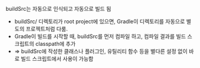 buildSrc는 자동으로 인식되고 자동으로 빌드 됨
- buildSrc/ 디렉토리가 root project에 있으면, Gradle이 디렉토리를 자동으로 별도의 프로젝트처럼 다룸.
- Gradle이 빌드를 시작할 때, buildSrc를 먼저 컴파일 하고, 컴파일 결과를 빌드 스크립트의 classpath에 추가
- => buildSrc에 작성한 클래스나 플러그인, 유틸리티 함수 등을 별다른 설정 없이 바로 빌드 스크립트에서 사용이 가능함 

